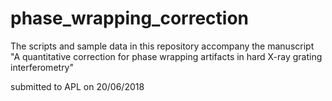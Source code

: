 # phase_wrapping_correction
The scripts and sample data in this repository accompany the manuscript
"A quantitative correction for phase wrapping artifacts in hard X-ray grating interferometry"

submitted to APL on 20/06/2018

